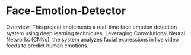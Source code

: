 # Face-Emotion-Detector
Overview: This project implements a real-time face emotion detection system using deep learning techniques. Leveraging Convolutional Neural Networks (CNNs), the system analyzes facial expressions in live video feeds to predict human emotions.
